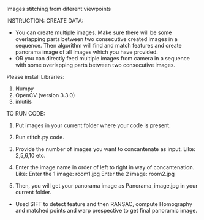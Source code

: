 Images stitching from diferent viewpoints

INSTRUCTION:
CREATE DATA:
- You can create multiple images. Make sure there will be some overlapping parts between two consecutive created images in a sequence. Then algorithm will find and match features and create panorama image of all images which you have provided. 
- OR you can directly feed multiple images from camera in a sequence with some overlapping parts between two consecutive images. 

Please install Libraries:
1. Numpy
2. OpenCV (version 3.3.0)
3. imutils

TO RUN CODE:
1. Put images in your current folder where your code is present.
2. Run stitch.py code.
3. Provide the number of images you want to concantenate as input. Like: 2,5,6,10 etc.
4. Enter the image name in order of left to right in way of concantenation. Like:
    Enter the 1 image: room1.jpg
    Enter the 2 image: room2.jpg

5. Then, you will get your panorama image as Panorama_image.jpg in your current folder. 

- Used SIFT to detect feature and then RANSAC, compute Homography and matched points and warp prespective to get final panoramic image.
